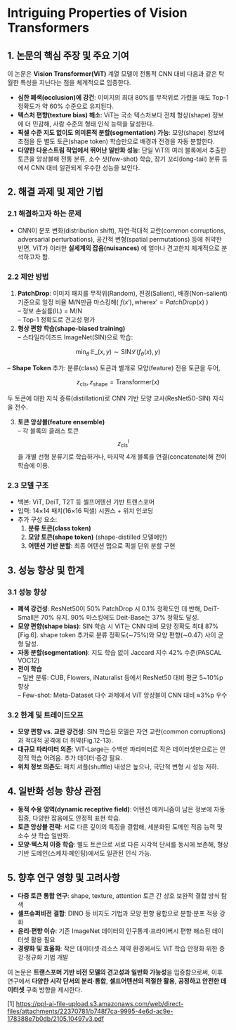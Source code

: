 # Intriguing Properties of Vision Transformers

## 1. 논문의 핵심 주장 및 주요 기여
이 논문은 **Vision Transformer(ViT)** 계열 모델이 전통적 CNN 대비 다음과 같은 탁월한 특성을 지닌다는 점을 체계적으로 입증한다.

- **심한 폐색(occlusion)에 강건**: 이미지의 최대 80%를 무작위로 가렸을 때도 Top-1 정확도가 약 60% 수준으로 유지된다.  
- **텍스처 편향(texture bias) 해소**: ViT는 국소 텍스처보다 전체 형상(shape) 정보에 더 민감해, 사람 수준의 형태 인식 능력을 달성한다.  
- **픽셀 수준 지도 없이도 의미론적 분할(segmentation) 가능**: 모양(shape) 정보에 초점을 둔 별도 토큰(shape token) 학습만으로 배경과 전경을 자동 분할한다.  
- **다양한 다운스트림 작업에서 뛰어난 일반화 성능**: 단일 ViT의 여러 블록에서 추출한 토큰을 앙상블해 전통 분류, 소수 샷(few-shot) 학습, 장기 꼬리(long-tail) 분류 등에서 CNN 대비 일관되게 우수한 성능을 보인다.

## 2. 해결 과제 및 제안 기법

### 2.1 해결하고자 하는 문제
- CNN이 분포 변화(distribution shift), 자연·적대적 교란(common corruptions, adversarial perturbations), 공간적 변형(spatial permutations) 등에 취약한 반면, ViT가 이러한 **실세계의 잡음(nuisances)** 에 얼마나 견고한지 체계적으로 분석하고자 함.

### 2.2 제안 방법
1. **PatchDrop**: 이미지 패치를 무작위(Random), 전경(Salient), 배경(Non-salient) 기준으로 일정 비율 M/N만큼 마스킹해( $f(x′) , \text{where}  x′ = PatchDrop(x)$ )  
   – 정보 손실률(IL) = M/N  
   – Top-1 정확도로 견고성 평가  
2. **형상 편향 학습(shape-biased training)**  
   – 스타일라이즈드 ImageNet(SIN)으로 학습:  

$$
       \min_{\theta} \, \mathbb{E}\_{(x,y)\sim \mathrm{SIN}} \mathcal{L}\big(f_\theta(x), y\big)
     $$  
   
   – **Shape Token** 추가: 분류(class) 토큰과 별개로 모양(feature) 전용 토큰을 두어,  

$$
       z_{\mathrm{cls}},\, z_{\mathrm{shape}} = \mathrm{Transformer}(x)
     $$  
     
  두 토큰에 대한 지식 증류(distillation)로 CNN 기반 모양 교사(ResNet50-SIN) 지식을 전수.  

3. **토큰 앙상블(feature ensemble)**  
   – 각 블록의 클래스 토큰 $$z^l_{\mathrm{cls}}$$을 개별 선형 분류기로 학습하거나, 마지막 4개 블록을 연결(concatenate)해 전이 학습에 이용.

### 2.3 모델 구조
- 백본: ViT, DeiT, T2T 등 셀프어텐션 기반 트랜스포머  
- 입력: 14×14 패치(16×16 픽셀) 시퀀스 + 위치 인코딩  
- 추가 구성 요소:  
  1. **분류 토큰(class token)**  
  2. **모양 토큰(shape token)** (shape-distilled 모델에만)  
  3. **어텐션 기반 분할**: 최종 어텐션 맵으로 픽셀 단위 분할 구현  

## 3. 성능 향상 및 한계

### 3.1 성능 향상
- **폐색 강건성**: ResNet50이 50% PatchDrop 시 0.1% 정확도인 데 반해, DeiT-Small은 70% 유지. 90% 마스킹에도 Deit-Base는 37% 정확도 달성.  
- **모양 편향(shape bias)**: SIN 학습 시 ViT는 CNN 대비 모양 정확도 최대 87%[Fig.6]. shape token 추가로 분류 정확도(∼75%)와 모양 편향(∼0.47) 사이 균형 달성.  
- **자동 분할(segmentation)**: 지도 학습 없이 Jaccard 지수 42% 수준(PASCAL VOC12)  
- **전이 학습**  
  – 일반 분류: CUB, Flowers, iNaturalist 등에서 ResNet50 대비 평균 5~10%p 향상  
  – Few-shot: Meta-Dataset 다수 과제에서 ViT 앙상블이 CNN 대비 ≈3%p 우수  

### 3.2 한계 및 트레이드오프
- **모양 편향 vs. 교란 강건성**: SIN 학습된 모델은 자연 교란(common corruptions)과 적대적 공격에 더 취약(Fig.12-13).  
- **대규모 파라미터 의존**: ViT-Large는 수백만 파라미터로 작은 데이터셋만으로는 안정적 학습 어려움. 추가 데이터·증강 필요.  
- **위치 정보 의존도**: 패치 셔플(shuffle) 내성은 높으나, 극단적 변형 시 성능 저하.  

## 4. 일반화 성능 향상 관점
- **동적 수용 영역(dynamic receptive field)**: 어텐션 메커니즘이 남은 정보에 자동 집중, 다양한 잡음에도 안정적 표현 학습.  
- **토큰 앙상블 전략**: 서로 다른 깊이의 특징을 결합해, 세분화된 도메인 적응 능력 및 소수 샷 학습 일반화.  
- **모양·텍스처 이중 학습**: 별도 토큰으로 서로 다른 시각적 단서를 동시에 보존해, 형상 기반 도메인(스케치·페인팅)에서도 일관된 인식 가능.

## 5. 향후 연구 영향 및 고려사항
- **다중 토큰 통합 연구**: shape, texture, attention 토큰 간 상호 보완적 결합 방식 탐색  
- **셀프슈퍼비전 결합**: DINO 등 비지도 기법과 모양 편향 융합으로 분할·분포 적응 강화  
- **윤리·편향 이슈**: 기존 ImageNet 데이터의 인구통계·프라이버시 편향 해소된 데이터셋 활용 필요  
- **경량화 및 효율화**: 작은 데이터셋·리소스 제약 환경에서도 ViT 학습 안정화 위한 증강·정규화 기법 개발  

이 논문은 **트랜스포머 기반 비전 모델의 견고성과 일반화 가능성**을 입증함으로써, 이후 연구에서 **다양한 시각 단서의 분리·통합**, **셀프어텐션의 적절한 활용**, **공정하고 안전한 데이터셋** 구축 방향을 제시한다.

[1] https://ppl-ai-file-upload.s3.amazonaws.com/web/direct-files/attachments/22370781/b748f7ca-9995-4e6d-ac9e-178388e7b0db/2105.10497v3.pdf
